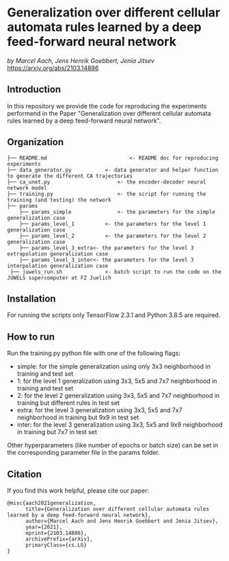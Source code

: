 # Generalization over different cellular automata rules learned by a deep feed-forward neural network

*by Marcel Aach, Jens Henrik Goebbert, Jenia Jitsev* https://arxiv.org/abs/2103.14886

## Introduction 

In this repository we provide the code for reproducing the experiments performend in the Paper "Generalization over different cellular automata rules learned by a deep feed-forward neural network". 

## Organization

```
├── README.md							<- README doc for reproducing experiments
├── data_generator.py			<- data generator and helper function to generate the different CA trajectories
├── ca_unet.py						<- the encoder-decoder neural network model
├── training.py						<- the script for running the training (and testing) the network 
├── params
	├── params_simple				<- the parameters for the simple generalization case
	├── params_level_1			<- the parameters for the level 1 generalization case
	├── params_level_2			<- the parameters for the level 2 generalization case
	├── params_level_3_extra<- the parameters for the level 3 extrapolation generalization case
	├── params_level_3_inter<- the parameters for the level 3 interpolation generalization case
 ├── juwels_run.sh				<- batch script to run the code on the JUWELS supercomputer at FZ Juelich
```

## Installation

For running the scripts only TensorFlow 2.3.1 and Python 3.8.5 are required.

## How to run 

Run the training.py python file with one of the following flags:

- simple: for the simple generalization using only 3x3 neighborhood in training and test set
- 1: for the level 1 generalization using 3x3, 5x5 and 7x7 neighborhood in training and test set
- 2: for the level 2 generalization using 3x3, 5x5 and 7x7 neighborhood in training but different rules in test set
- extra: for the level 3 generalization using 3x3, 5x5 and 7x7 neighborhood in training but 9x9 in test set
- inter: for the level 3 generalization using 3x3, 5x5 and 9x9 neighborhood in training but 7x7 in test set

Other hyperparameters (like number of epochs or batch size) can be set in the corresponding parameter file in the params folder. 

## Citation

If you find this work helpful, please cite our paper:

```
@misc{aach2021generalization,
      title={Generalization over different cellular automata rules learned by a deep feed-forward neural network}, 
      author={Marcel Aach and Jens Henrik Goebbert and Jenia Jitsev},
      year={2021},
      eprint={2103.14886},
      archivePrefix={arXiv},
      primaryClass={cs.LG}
}
```



